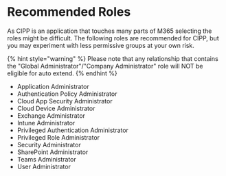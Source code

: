 # Recommended Roles

As CIPP is an application that touches many parts of M365 selecting the roles might be difficult. The following roles are recommended for CIPP, but you may experiment with less permissive groups at your own risk.

{% hint style="warning" %}
Please note that any relationship that contains the "Global Administrator"/"Company Administrator" role will NOT be eligible for auto extend.
{% endhint %}

* Application Administrator
* Authentication Policy Administrator
* Cloud App Security Administrator
* Cloud Device Administrator
* Exchange Administrator
* Intune Administrator
* Privileged Authentication Administrator
* Privileged Role Administrator
* Security Administrator
* SharePoint Administrator
* Teams Administrator
* User Administrator

